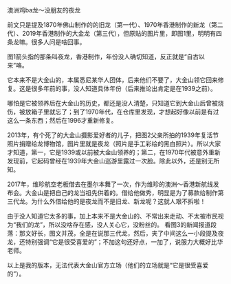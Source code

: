 澳洲鸡ba龙～没朋友的夜龙

前文只是提及1870年佛山制作的的旧龙（第一代）、1970年香港制作的新龙（第二代）、2019年香港制作的大金龙（第三代），但原贴的图片里，即图1里，明明有四条龙嘛。很多人问是啥回事。

图1箭头指的那条叫夜龙，香港制作，年份没人确切知道，反正就是“自古以来”咯。

它本来不是大金山的，本属悉尼某华人团体，后来他们不要了，大金山领它回来修复。这是很多年前的事，没人知道具体年份（后来推论出肯定是在1939之前）。

哪怕是它被领养后在大金山的历史，都还是没人清楚，只知道它到大金山后曾被烧伤，被放箱子里就忘了；到了1970年代，在仓库里发现，才想起好像以前是有过这么一条东西；然后在1996才重新修复。

2013年，有个死了的大金山摄影爱好者的儿子，把图2父亲所拍的1939年复活节照片捐赠给龙博物馆，图片里就是夜龙（照片是手工彩绘的黑白照片）。所以大家才知道，第一，它是1939或以前被大金山领养的；第二，在1970年代被意外重新发现前，它起码曾经在1939年大金山巡游里露过一次脸。除此以外，还是别无所知。

2017年，维珍航空老板借去在墨尔本舞了一次，作为维珍的澳洲～香港新航线发布会。大金山是把自己的龙当祖先供着的。借给他做秀，明显是为了募款给制作第三代龙。为什么外借给他的是夜龙而不是旧龙、新龙呢？这就人艰不拆啦！

由于没人知道它太多的事，加上本来不是大金山的、不常出来走动、不太被市民视为“我们的龙”，所以没啥存在感，没人关心它，没粉丝的。 看图3的新闻报道段落：那文好长，图文并茂，全是在说那三代龙，然后，夹了中间这么一小段提及夜龙，还特别强调“它是很受喜爱的”；不加这句还好点，一加了，说服力大概好比华老师。

以上是我的版本，无法代表大金山官方立场（他们的立场就是“它是很受喜爱的”）。
